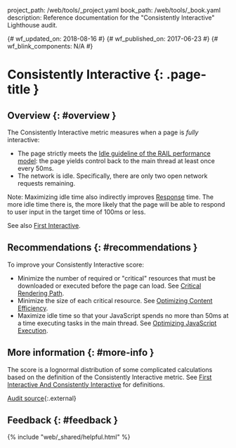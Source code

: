 project_path: /web/tools/_project.yaml
book_path: /web/tools/_book.yaml
description: Reference documentation for the "Consistently Interactive" Lighthouse audit.

{# wf_updated_on: 2018-08-16 #}
{# wf_published_on: 2017-06-23 #}
{# wf_blink_components: N/A #}

# Consistently Interactive {: .page-title }

## Overview {: #overview }

The Consistently Interactive metric measures when a page is *fully* interactive:

* The page strictly meets the [Idle guideline of the RAIL performance model][I]:
  the page yields control back to the main thread at least once every 50ms.
* The network is idle. Specifically, there are only two open network requests
  remaining.

[I]: /web/fundamentals/performance/rail#idle

Note: Maximizing idle time also indirectly improves [Response][R] time.
The more idle time there is, the more likely that the page will be able
to respond to user input in the target time of 100ms or less.

[R]: /web/fundamentals/performance/rail#response

See also [First Interactive](first-interactive).

## Recommendations {: #recommendations }

To improve your Consistently Interactive score:

* Minimize the number of required or "critical" resources that must be
  downloaded or executed before the page can load. See [Critical Rendering
  Path][CRP].
* Minimize the size of each critical resource. See [Optimizing Content
  Efficiency][OCE].
* Maximize idle time so that your JavaScript spends no more than 50ms at
  a time executing tasks in the main thread. See [Optimizing JavaScript
  Execution][OJE].

[CRP]: /web/fundamentals/performance/critical-rendering-path
[OCE]: /web/fundamentals/performance/optimizing-content-efficiency
[OJE]: /web/fundamentals/performance/rendering/optimize-javascript-execution

## More information {: #more-info }

The score is a lognormal distribution of some complicated calculations based on
the definition of the Consistently Interactive metric. See [First Interactive
And Consistently Interactive][FIACI] for definitions.

[FIACI]: https://docs.google.com/document/d/1GGiI9-7KeY3TPqS3YT271upUVimo-XiL5mwWorDUD4c

[Audit source][src]{:.external}

[src]: https://github.com/GoogleChrome/lighthouse/blob/master/lighthouse-core/audits/consistently-interactive.js

## Feedback {: #feedback }

{% include "web/_shared/helpful.html" %}
